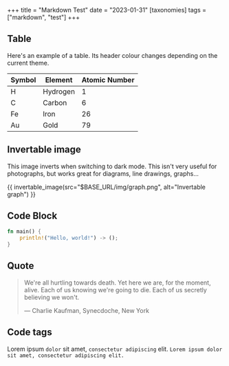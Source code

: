 +++
title = "Markdown Test"
date = "2023-01-31"
[taxonomies]
tags = ["markdown", "test"]
+++

## Table

Here's an example of a table. Its header colour changes depending on the current theme.

| Symbol  | Element | Atomic Number |
|---------|---------|---------------|
| H       | Hydrogen| 1             |
| C       | Carbon  | 6             |
| Fe      | Iron    | 26            |
| Au      | Gold    | 79            |

## Invertable image

This image inverts when switching to dark mode. This isn't very useful for photographs, but works great for diagrams, line drawings, graphs…

{{ invertable_image(src="$BASE_URL/img/graph.png", alt="Invertable graph") }}

## Code Block

```rust
fn main() {
    println!("Hello, world!") -> ();
}
```
## Quote

> We're all hurtling towards death. Yet here we are, for the moment, alive. Each of us knowing we're going to die. Each of us secretly believing we won't.
>
> — Charlie Kaufman, Synecdoche, New York

## Code tags

Lorem ipsum `dolor` sit amet, `consectetur adipiscing` elit.
`Lorem ipsum dolor sit amet, consectetur adipiscing elit.`

